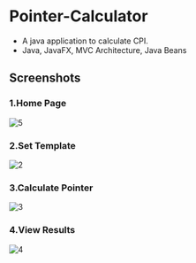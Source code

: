 # Pointer-Calculator
- A java application to calculate CPI.
- Java, JavaFX, MVC Architecture, Java Beans

## Screenshots
### 1.Home Page
![5](https://user-images.githubusercontent.com/30336927/43686058-fb033378-98dc-11e8-962f-fb702ebd3bdd.PNG)

### 2.Set Template
![2](https://user-images.githubusercontent.com/30336927/43686076-5f554528-98dd-11e8-83c7-29d07dad84fc.PNG)

### 3.Calculate Pointer
![3](https://user-images.githubusercontent.com/30336927/43686081-73e89850-98dd-11e8-95da-9ea468bccd53.PNG)

### 4.View Results
![4](https://user-images.githubusercontent.com/30336927/43686097-9856ab1e-98dd-11e8-9874-49c04f0715bd.PNG)
